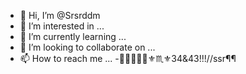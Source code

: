 - 👋 Hi, I’m @Srsrddm
- 👀 I’m interested in ...
- 🌱 I’m currently learning ...
- 💞️ I’m looking to collaborate on ...
- 📫 How to reach me ...
-📍📍🏴🏴♏⚜️♏⚜️34&43!!!//ssr¶¶
<!---
Srsrddm/Srsrddm is a ✨ special ✨ repository because its `README.md` (this file) appears on your GitHub profile.
You can click the Preview link to take a look at your changes.
--->
